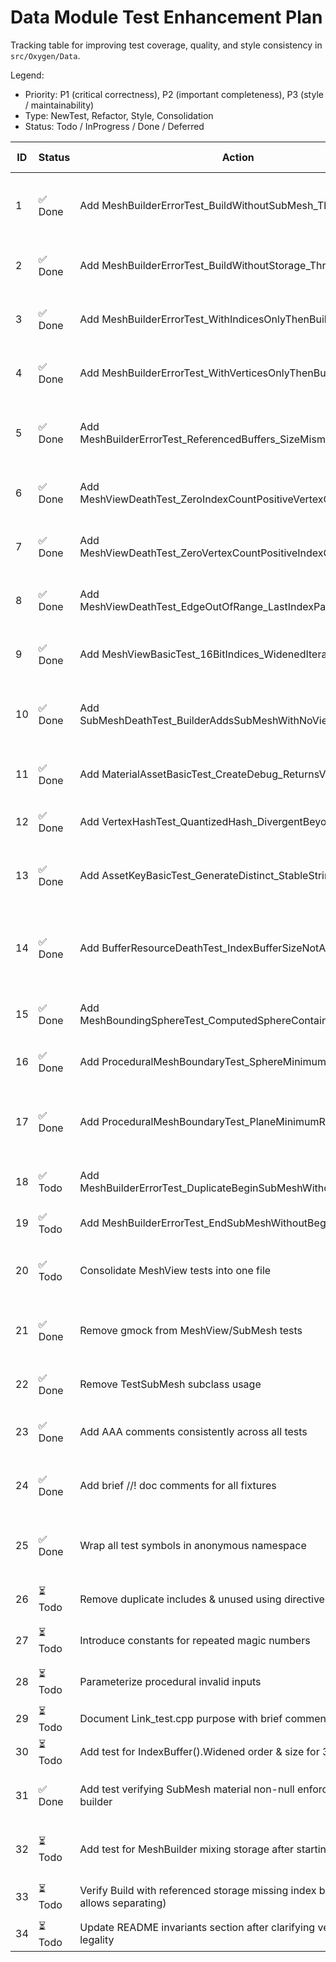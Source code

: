 # Data Module Test Enhancement Plan

Tracking table for improving test coverage, quality, and style consistency in `src/Oxygen/Data`.

Legend:

- Priority: P1 (critical correctness), P2 (important completeness), P3 (style / maintainability)
- Type: NewTest, Refactor, Style, Consolidation
- Status: Todo / InProgress / Done / Deferred

| ID | Status | Action | Rationale / Gap Addressed | Type | Priority | Owner | Notes / Acceptance Criteria |
|----|--------|--------|---------------------------|------|----------|-------|-----------------------------|
| 1 | ✅ Done | Add MeshBuilderErrorTest_BuildWithoutSubMesh_Throws | Invariant: mesh must have ≥1 submesh; currently untested | NewTest | P1 | | Implemented (EXPECT_DEATH, message fragment) |
| 2 | ✅ Done | Add MeshBuilderErrorTest_BuildWithoutStorage_Throws | Building before selecting storage mode untested | NewTest | P1 | | Implemented (EXPECT_DEATH) |
| 3 | ✅ Done | Add MeshBuilderErrorTest_WithIndicesOnlyThenBuild_Throws | Mesh cannot exist with indices but missing vertices | NewTest | P1 | | Implemented (EXPECT_DEATH) |
| 4 | ✅ Done | Add MeshBuilderErrorTest_WithVerticesOnlyThenBuild_Throws | Vertices-only mesh invalid; enforced by death test | NewTest | P1 | | Implemented (EXPECT_DEATH) |
| 5 | ✅ Done | Add MeshBuilderErrorTest_ReferencedBuffers_SizeMismatch_Throws | Index buffer size/stride alignment invariant not exercised | NewTest | P1 | | Implemented; added Build validation |
| 6 | ✅ Done | Add MeshViewDeathTest_ZeroIndexCountPositiveVertexCount_Throws | Only combined zero counts tested | NewTest | P1 | | Implemented (EXPECT_DEATH, checks 'at least one index') |
| 7 | ✅ Done | Add MeshViewDeathTest_ZeroVertexCountPositiveIndexCount_Throws | Only combined zero counts tested | NewTest | P1 | | Implemented (EXPECT_DEATH, checks 'at least one vertex') |
| 8 | ✅ Done | Add MeshViewDeathTest_EdgeOutOfRange_LastIndexPastEnd_Throws | Off-by-one boundary slice not covered | NewTest | P1 | | Implemented (EXPECT_DEATH, 'index range exceeds') |
| 9 | ✅ Done | Add MeshViewBasicTest_16BitIndices_WidenedIterationMatches | 16-bit widening path untested | NewTest | P1 | | Implemented (referenced storage R16UInt, Widened() matches) |
|10 | ✅ Done | Add SubMeshDeathTest_BuilderAddsSubMeshWithNoViews_Throws | Current test uses custom subclass; builder path untested | NewTest | P1 | | Implemented (logic_error via EndSubMesh without WithMeshView) |
|11 | ✅ Done | Add MaterialAssetBasicTest_CreateDebug_ReturnsValidMaterial | Debug factory untested | NewTest | P2 | | Implemented (stages, texture/shader counts) |
|12 | ✅ Done | Add VertexHashTest_QuantizedHash_DivergentBeyondEpsilon | Only equality within epsilon tested | NewTest | P2 | | Implemented (different hash & inequality) |
|13 | ✅ Done | Add AssetKeyBasicTest_GenerateDistinct_StableStringHash | Asset identity currently untested | NewTest | P2 | | Implemented (32 generated keys; distinct value/string/hash; deterministic) |
|14 | ✅ Done | Add BufferResourceDeathTest_IndexBufferSizeNotAligned_Throws | Alignment invariant missing | NewTest | P2 | | Implemented (construct misaligned index BufferResource -> EXPECT_DEATH on stride check) |
|15 | ✅ Done | Add MeshBoundingSphereTest_ComputedSphereContainsAllVertices | Bounding sphere (if implemented) untested | NewTest | P2 | | Implemented (owned + referenced storage; all vertices within radius) |
|16 | ✅ Done | Add ProceduralMeshBoundaryTest_SphereMinimumValidSegments | Boundary acceptance vs rejection | NewTest | P2 | | Implemented (2 or 3 invalid edges; (3,3) minimum valid) |
|17 | ✅ Done | Add ProceduralMeshBoundaryTest_PlaneMinimumResolution | Edge of validity not tested | NewTest | P2 | | Implemented (invalid: x=0,z=0,size<=0; (2,2) valid; (1,1) observed conditional) |
|18 | ✅ Todo | Add MeshBuilderErrorTest_DuplicateBeginSubMeshWithoutEnd_Throws | Misuse sequence not covered | NewTest | P2 | | Call BeginSubMesh twice; expect failure |
|19 | ✅ Todo | Add MeshBuilderErrorTest_EndSubMeshWithoutBegin_Throws | Defensive behavior not tested | NewTest | P2 | | Direct EndSubMesh call invalid |
|20 | ✅ Todo | Consolidate MeshView tests into one file | Reduce duplication (Mesh_test + MeshView_test) | Consolidation | P3 | | Move scenarios; keep focused fixtures |
|21 | ✅ Done | Remove gmock from MeshView/SubMesh tests | Overkill; replaced with real Mesh instances (no mocks) | Refactor | P3 | | Replaced MockMesh + EXPECT/ON_CALL with direct Mesh construction |
|22 | ✅ Done | Remove TestSubMesh subclass usage | Tests internal implementation path | Refactor | P3 | | Rewritten using MeshBuilder; no subclass present |
|23 | ✅ Done | Add AAA comments consistently across all tests | Style guideline compliance | Style | P3 | | Added // Arrange // Act // Assert sections to all Data tests |
|24 | ✅ Done | Add brief //! doc comments for all fixtures | Documentation standard | Style | P3 | | Added //! briefs for all test fixtures (helper + fixture classes) |
|25 | ✅ Done | Wrap all test symbols in anonymous namespace | Prevent ODR / symbol leakage | Style | P3 | | Added anonymous namespace around fixtures/helpers in MeshView/SubMesh tests |
|26 | ⏳ Todo | Remove duplicate includes & unused using directives | Cleanliness | Style | P3 | | E.g., duplicate GTest include, unused AllOf |
|27 | ⏳ Todo | Introduce constants for repeated magic numbers | Maintainability | Style | P3 | | constexpr counts (e.g., kCubeVertexCount) |
|28 | ⏳ Todo | Parameterize procedural invalid inputs | Reduce duplication in ValidInvalidInput | Refactor | P3 | | Use array + loop or value-parameterized tests |
|29 | ⏳ Todo | Document Link_test.cpp purpose with brief comment | Clarify intent | Style | P3 | | Add //! comment at top |
|30 | ⏳ Todo | Add test for IndexBuffer().Widened order & size for 32-bit | Ensure both paths validated | NewTest | P2 | | Compare AsU32 vs Widened iteration |
|31 | ✅ Done | Add test verifying SubMesh material non-null enforced through builder | Completes invariant via public API | NewTest | P1 | | BeginSubMesh nullptr now throws logic_error (test added) |
|32 | ⏳ Todo | Add test for MeshBuilder mixing storage after starting submesh | Additional misuse path | NewTest | P2 | | BeginSubMesh then try WithBufferResources -> logic_error |
|33 | ⏳ Todo | Verify Build with referenced storage missing index buffer (if API allows separating) | Edge case not tested | NewTest | P2 | | If illegal, expect failure; else document |
|34 | ⏳ Todo | Update README invariants section after clarifying vertex-only legality | Keep docs consistent | Documentation | P2 | | Adjust text plus tests alignment |
